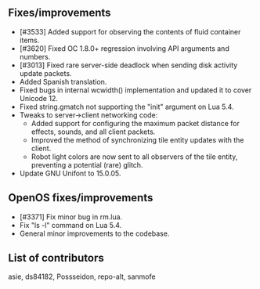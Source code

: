 ## Fixes/improvements

* [#3533] Added support for observing the contents of fluid container items.
* [#3620] Fixed OC 1.8.0+ regression involving API arguments and numbers.
* [#3013] Fixed rare server-side deadlock when sending disk activity update packets.
* Added Spanish translation.
* Fixed bugs in internal wcwidth() implementation and updated it to cover Unicode 12.
* Fixed string.gmatch not supporting the "init" argument on Lua 5.4.
* Tweaks to server->client networking code:
  * Added support for configuring the maximum packet distance for effects, sounds, and all client packets.
  * Improved the method of synchronizing tile entity updates with the client.
  * Robot light colors are now sent to all observers of the tile entity, preventing a potential (rare) glitch.
* Update GNU Unifont to 15.0.05.

## OpenOS fixes/improvements

* [#3371] Fix minor bug in rm.lua.
* Fix "ls -l" command on Lua 5.4.
* General minor improvements to the codebase.

## List of contributors

asie, ds84182, Possseidon, repo-alt, sanmofe
